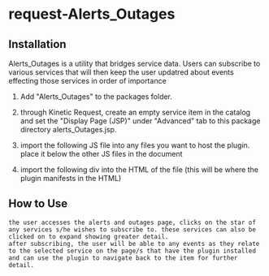 request-Alerts_Outages
======================

<h2>Installation</h2>

Alerts_Outages is a utility that bridges service data. Users can subscribe to various services that will then keep the user updatred about events effecting those services in order of importance 


1. Add "Alerts_Outages" to the packages folder.


2. through Kinetic Request, create an empty service item in the catalog and set the "Display Page (JSP)" under "Advanced" tab to this package directory alerts_Outages.jsp.
	

3. import the following JS file into any files you want to host the plugin. place it below the other JS files in the document

	<script type="text/javascript" src="<%=bundle.bundlePath()%>packages/Alerts_Outages/assets/js/alertsQuery.js"></script>


4. import the following div into the HTML of the file (this will be where the plugin manifests in the HTML)

	<div id="alertsQuery"></div>


<h2>How to Use</h2>

	the user accesses the alerts and outages page, clicks on the star of any services s/he wishes to subscribe to. these services can also be clicked on to expand showing greater detail.
	after subscribing, the user will be able to any events as they relate to the selected service on the page/s that have the plugin installed and can use the plugin to navigate back to the item for further detail.

